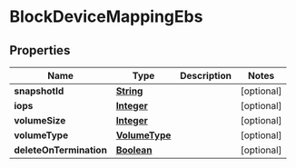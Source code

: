 

# BlockDeviceMappingEbs


## Properties

| Name | Type | Description | Notes |
|------------ | ------------- | ------------- | -------------|
|**snapshotId** | [**String**](String.md) |  |  [optional] |
|**iops** | [**Integer**](Integer.md) |  |  [optional] |
|**volumeSize** | [**Integer**](Integer.md) |  |  [optional] |
|**volumeType** | [**VolumeType**](VolumeType.md) |  |  [optional] |
|**deleteOnTermination** | [**Boolean**](Boolean.md) |  |  [optional] |



